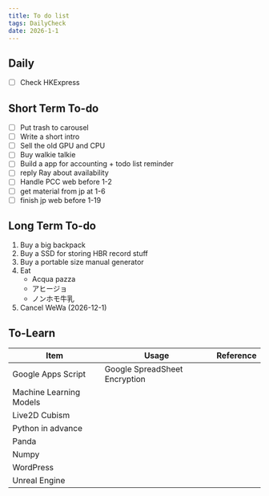 ```yaml
---
title: To do list
tags: DailyCheck
date: 2026-1-1
---
```


## Daily
- [ ] Check HKExpress 
## Short Term To-do
- [ ] Put trash to carousel
- [ ] Write a short intro
- [ ] Sell the old GPU and CPU
- [ ] Buy walkie talkie
- [ ] Build a app for accounting + todo list reminder
- [ ] reply Ray about availability
- [ ] Handle PCC web before 1-2
- [ ] get material from jp at 1-6
- [ ] finish jp web before 1-19
## Long Term To-do
1. Buy a big backpack
2. Buy a SSD for storing HBR record stuff
3. Buy a portable size manual generator
4. Eat 
	-  Acqua pazza
	- アヒージョ
	- ノンホモ牛乳
5. Cancel WeWa (2026-12-1)

## To-Learn

| Item                    | Usage                         | Reference |
| ----------------------- | ----------------------------- | --------- |
| Google Apps Script      | Google SpreadSheet Encryption |           |
| Machine Learning Models |                               |           |
| Live2D Cubism           |                               |           |
| Python in advance       |                               |           |
| Panda                   |                               |           |
| Numpy                   |                               |           |
| WordPress               |                               |           |
| Unreal Engine           |                               |           |
